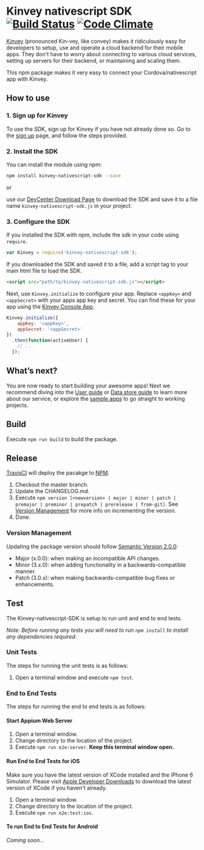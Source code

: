 # Kinvey nativescript SDK [![Build Status](https://travis-ci.org/Kinvey/nativescript-sdk.svg?branch=master)](https://travis-ci.org/Kinvey/nativescript-sdk) [![Code Climate](https://codeclimate.com/github/Kinvey/nativescript-sdk/badges/gpa.svg)](https://codeclimate.com/github/Kinvey/nativescript-sdk)

[Kinvey](http://www.kinvey.com) (pronounced Kin-vey, like convey) makes it ridiculously easy for developers to setup, use and operate a cloud backend for their mobile apps. They don't have to worry about connecting to various cloud services, setting up servers for their backend, or maintaining and scaling them.

This npm package makes it very easy to connect your Cordova/nativescript app with Kinvey.

## How to use

### 1. Sign up for Kinvey
To use the SDK, sign up for Kinvey if you have not already done so. Go to the [sign up](https://console.kinvey.com/#signup) page, and follow the steps provided.

### 2. Install the SDK
You can install the module using npm:

```bash
npm install kinvey-nativescript-sdk --save
```

or

use our [DevCenter Download Page](http://devcenter.kinvey.com/nativescript/downloads) to download the SDK and save it to a file name `kinvey-nativescript-sdk.js` in your project.

### 3. Configure the SDK
If you installed the SDK with npm, include the sdk in your code using `require`.

```javascript
var Kinvey = require('kinvey-nativescript-sdk');
```

If you downloaded the SDK and saved it to a file, add a script tag to your main html file to load the SDK.

```html
<script src="path/to/kinvey-nativescript-sdk.js"></script>
```

Next, use `Kinvey.initialize` to configure your app. Replace `<appKey>` and `<appSecret>` with your apps app key and secret. You can find these for your app using the [Kinvey Console App](https://console.kinvey.com).

```javascript
Kinvey.initialize({
    appKey: '<appKey>',
    appSecret: '<appSecret>'
})
  .then(function(activeUser) {
    // ...
  });
```

## What’s next?
You are now ready to start building your awesome apps! Next we recommend diving into the [User guide](http://devcenter.kinvey.com/nativescript/guides/users) or [Data store guide](http://devcenter.kinvey.com/nativescript/guides/datastore) to learn more about our service, or explore the [sample apps](http://devcenter.kinvey.com/nativescript/samples) to go straight to working projects.

## Build
Execute `npm run build` to build the package.

## Release
[TravisCI](https://travis-ci.org/Kinvey/nativescript-sdk) will deploy the pacakge to [NPM](https://www.npmjs.com/package/kinvey-nativescript-sdk).

1. Checkout the master branch.
2. Update the CHANGELOG.md.
3. Execute `npm version [<newversion> | major | minor | patch | premajor | preminor | prepatch | prerelease | from-git]`. See [Version Management](#version-management) for more info on incrementing the version.
4. Done.

### Version Management
Updating the package version should follow [Semantic Version 2.0.0](http://semver.org/):

* Major (x.0.0): when making an incompatible API changes.
* Minor (3.x.0): when adding functionality in a backwards-compatible manner.
* Patch (3.0.x): when making backwards-compatible bug fixes or enhancements.

## Test
The Kinvey-nativescript-SDK is setup to run unit and end to end tests.

_Note: Before running any tests you will need to run `npm install` to install any dependencies required._

### Unit Tests
The steps for running the unit tests is as follows:

1. Open a terminal window and execute `npm test`.

### End to End Tests
The steps for running the end to end tests is as follows:

#### Start Appium Web Server
1. Open a terminal window.
2. Change directory to the location of the project.
3. Execute `npm run e2e:server`. __Keep this terminal window open.__

#### Run End to End Tests for iOS
Make sure you have the latest version of XCode installed and the iPhone 6 Simulator. Please visit [Apple Developer Downloads](https://developer.apple.com/download/) to download the latest version of XCode if you haven't already.

1. Open a terminal window.
2. Change directory to the location of the project.
3. Execute `npm run e2e:test:ios`.

#### To run End to End Tests for Android
_Coming soon..._
